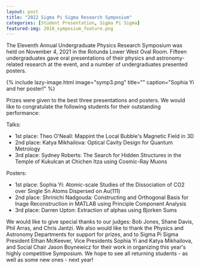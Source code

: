 ```yaml
---
layout: post
title: "2022 Sigma Pi Sigma Research Symposium"
categories: [Student Presentation, Sigma Pi Sigma]
featured-img: 2018_symposium_feature.png
---
```


The Eleventh Annual Undergraduate Physics Research Symposium was held on November 4, 2021 in the Rotunda Lower West Oval Room. Fifteen undergraduates gave oral presentations of their physics and astronomy-related research at the event, and a number of undergraduates presented posters.

{% include lazy-image.html
   image="symp3.png"
   title=""
   caption="Sophia Yi and her poster!"
%}

Prizes were given to the best three presentations and posters. We would like to congratulate the following students for their outstanding performance:

Talks:
- 1st place: Theo O'Neall: Mappint the Local Bubble's Magnetic Field in 3D
- 2nd place: Katya Mikhailova: Optical Cavity Design for Quantum Metrology
- 3rd place: Sydney Roberts: The Search for Hidden Structures in the Temple of Kukulcan at Chichen Itza using Cosmic-Ray Muons

Posters:
- 1st place: Sophia Yi: Atomic-scale Studies of the Dissociation of CO2 over Single Sn Atoms Dispersed on Au(111)
- 2nd place: Shrinichi Nadgouda: Constructing and Orthogonal Basis for Inage Reconstruction in MATLAB using Principle Component Analysis
- 3rd place: Darren Upton: Extraction of alphas using Bjorken Sums

We would like to give special thanks to our judges: Bob Jones, Shane Davis, Phil Arras, and Chris Jantzi. We also would like to thank the Physics and Astronomy Departments for support for prizes, and to Sigma Pi Sigma President Ethan McKeever, Vice Presidents Sophia Yi and Katya Mikhailova, and Social Chair Jason Boynewicz for their work in organizing this year's highly competitive Symposium. We hope to see all returning students - as well as some new ones - next year!
